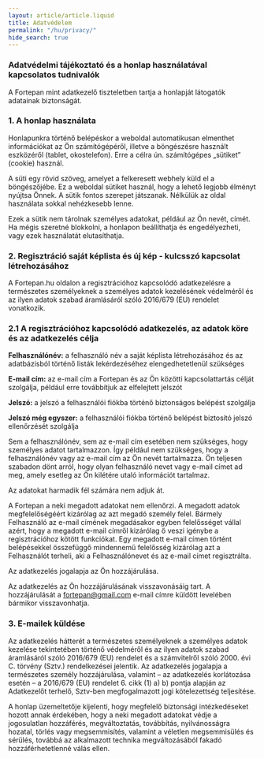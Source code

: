 ```yaml
---
layout: article/article.liquid
title: Adatvédelem
permalink: "/hu/privacy/"
hide_search: true
---
```


### Adatvédelmi tájékoztató és a honlap használatával kapcsolatos tudnivalók

A Fortepan mint adatkezelő tiszteletben tartja a honlapját látogatók adatainak biztonságát.

### 1. A honlap használata

Honlapunkra történő belépéskor a weboldal automatikusan elmenthet információkat az Ön számítógépéről, illetve a böngészésre használt eszközéről (tablet, okostelefon). Erre a célra ún. számítógépes „sütiket” (cookie) használ.

A süti egy rövid szöveg, amelyet a felkeresett webhely küld el a böngészőjébe. Ez a weboldal sütiket használ, hogy a lehető legjobb élményt nyújtsa Önnek. A sütik fontos szerepet játszanak. Nélkülük az oldal használata sokkal nehézkesebb lenne.

Ezek a sütik nem tárolnak személyes adatokat, például az Ön nevét, címét. Ha mégis szeretné blokkolni, a honlapon beállíthatja és engedélyezheti, vagy ezek használatát elutasíthatja.

### 2. Regisztráció saját képlista és új kép - kulcsszó kapcsolat létrehozásához

A Fortepan.hu oldalon a regisztrációhoz kapcsolódó adatkezelésre a természetes személyeknek a személyes adatok kezelésének védelméről és az ilyen adatok szabad áramlásáról szóló 2016/679 (EU) rendelet vonatkozik.

### 2.1 A regisztrációhoz kapcsolódó adatkezelés, az adatok köre és az adatkezelés célja

**Felhasználónév:** a felhasználó név a saját képlista létrehozásához és az adatbázisból történő listák lekérdezéséhez elengedhetetlenül szükséges

**E-mail cím:** az e-mail cím a Fortepan és az Ön közötti kapcsolattartás célját szolgálja, például erre továbbítjuk az elfelejtett jelszót

**Jelszó:** a jelszó a felhasználói fiókba történő biztonságos belépést szolgálja

**Jelszó még egyszer:** a felhasználói fiókba történő belépést biztosító jelszó ellenőrzését szolgálja

Sem a felhasználónév, sem az e-mail cím esetében nem szükséges, hogy személyes adatot tartalmazzon. Így például nem szükséges, hogy a felhasználónév vagy az e-mail cím az Ön nevét tartalmazza. Ön teljesen szabadon dönt arról, hogy olyan felhasználó nevet vagy e-mail címet ad meg, amely esetleg az Ön kilétére utaló információt tartalmaz.

Az adatokat harmadik fél számára nem adjuk át.

A Fortepan a neki megadott adatokat nem ellenőrzi. A megadott adatok megfelelőségéért kizárólag az azt megadó személy felel. Bármely Felhasználó az e-mail címének megadásakor egyben felelősséget vállal azért, hogy a megadott e-mail címről kizárólag ő veszi igénybe a regisztrációhoz kötött funkciókat. Egy megadott e-mail címen történt belépésekkel összefüggő mindennemű felelősség kizárólag azt a Felhasználót terheli, aki a Felhasználónevet és az e-mail címet regisztrálta.

Az adatkezelés jogalapja az Ön hozzájárulása.

Az adatkezelés az Ön hozzájárulásának visszavonásáig tart. A hozzájárulását a fortepan@gmail.com e-mail címre küldött levelében bármikor visszavonhatja.

### 3. E-mailek küldése

Az adatkezelés hátterét a természetes személyeknek a személyes adatok kezelése tekintetében történő védelméről és az ilyen adatok szabad áramlásáról szóló 2016/679 (EU) rendelet és a számvitelről szóló 2000. évi C. törvény (Sztv.) rendelkezései jelentik. Az adatkezelés jogalapja a természetes személy hozzájárulása, valamint – az adatkezelés korlátozása esetén – a 2016/679 (EU) rendelet 6. cikk (1) a) b) pontja alapján az Adatkezelőt terhelő, Sztv-ben megfogalmazott jogi kötelezettség teljesítése.

A honlap üzemeltetője kijelenti, hogy megfelelő biztonsági intézkedéseket hozott annak érdekében, hogy a neki megadott adatokat védje a jogosulatlan hozzáférés, megváltoztatás, továbbítás, nyilvánosságra hozatal, törlés vagy megsemmisítés, valamint a véletlen megsemmisülés és sérülés, továbbá az alkalmazott technika megváltozásából fakadó hozzáférhetetlenné válás ellen.
